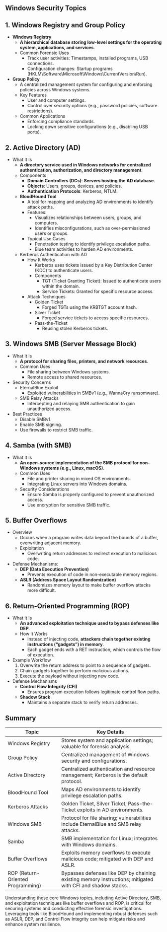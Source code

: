 ## Windows Security Topics
## 1. Windows Registry and Group Policy
  - **Windows Registry**
    - **A hierarchical database storing low-level settings for the operating system, applications, and services**.
    - Common Forensic Uses
      - Track user activities: Timestamps, installed programs, USB connections.
      - Configuration changes: Startup programs (HKLM\Software\Microsoft\Windows\CurrentVersion\Run).
  - **Group Policy**
    - A centralized management system for configuring and enforcing policies across Windows systems.
    - Key Features
      - User and computer settings.
      - Control over security options (e.g., password policies, software restrictions).
    - Common Applications
      - Enforcing compliance standards.
      - Locking down sensitive configurations (e.g., disabling USB ports).

## 2. Active Directory (AD)
  - What It Is
    - **A directory service used in Windows networks for centralized authentication, authorization, and directory management**.
    - Components
      - **Domain Controllers (DCs)**: **Servers hosting the AD database**.
      - **Objects**: Users, groups, devices, and policies.
      - **Authentication Protocols**: Kerberos, NTLM.
    - **BloodHound Tool**
      - A tool for mapping and analyzing AD environments to identify attack paths.
      - Features:
        - Visualizes relationships between users, groups, and computers.
        - Identifies misconfigurations, such as over-permissioned users or groups.
      - Typical Use Cases
        - Penetration testing to identify privilege escalation paths.
        - Blue team activities to harden AD environments.
    - Kerberos Authentication with AD
      - How It Works
        - Kerberos uses tickets issued by a Key Distribution Center (KDC) to authenticate users.
        - Components
          - TGT (Ticket Granting Ticket): Issued to authenticate users within the domain.
          - Service Tickets: Granted for specific resource access.
      - Attack Techniques
        - Golden Ticket
          - Forged TGTs using the KRBTGT account hash.
        - Silver Ticket
          - Forged service tickets to access specific resources.
        - Pass-the-Ticket
          - Reusing stolen Kerberos tickets.

## 3. Windows SMB (Server Message Block)
  - What It Is
    - **A protocol for sharing files, printers, and network resources**.
    - Common Uses
      - File sharing between Windows systems.
      - Remote access to shared resources.
  - Security Concerns
    - EternalBlue Exploit
      - Exploited vulnerabilities in SMBv1 (e.g., WannaCry ransomware).
    - SMB Relay Attacks
      - Intercepting and relaying SMB authentication to gain unauthorized access.
  - Best Practices
    - Disable SMBv1.
    - Enable SMB signing.
    - Use firewalls to restrict SMB traffic.

## 4. Samba (with SMB)
  - What It Is
    - **An open-source implementation of the SMB protocol for non-Windows systems (e.g., Linux, macOS)**.
    - Common Uses
      - File and printer sharing in mixed OS environments.
      - Integrating Linux servers into Windows domains.
    - Security Considerations
      - Ensure Samba is properly configured to prevent unauthorized access.
      - Use encryption for sensitive SMB traffic.

## 5. Buffer Overflows
  - Overview
    - Occurs when a program writes data beyond the bounds of a buffer, overwriting adjacent memory.
    - Exploitation
      - Overwriting return addresses to redirect execution to malicious code.
  - Defense Mechanisms:
    - **DEP (Data Execution Prevention)**
      - Prevents execution of code in non-executable memory regions.
    - **ASLR (Address Space Layout Randomization)**
      - Randomizes memory layout to make buffer overflow attacks more difficult.

## 6. Return-Oriented Programming (ROP)
  - What It Is
    - **An advanced exploitation technique used to bypass defenses like DEP**.
    - How It Works
      - Instead of injecting code, **attackers chain together existing instructions (“gadgets”) in memory**.
      - Each gadget ends with a RET instruction, which controls the flow of execution.
  - Example Workflow
    1. Overwrite the return address to point to a sequence of gadgets.
    2. Chain gadgets together to perform malicious actions.
    3. Execute the payload without injecting new code.
  - Defense Mechanisms
    - **Control Flow Integrity (CFI)**
      - Ensures program execution follows legitimate control flow paths.
    - **Shadow Stack**
      - Maintains a separate stack to verify return addresses.

## Summary

| Topic | Key Details |
| ----- | ----------- |
| Windows Registry | Stores system and application settings; valuable for forensic analysis. |
| Group Policy | Centralized management of Windows security and configurations. |
| Active Directory | Centralized authentication and resource management; Kerberos is the default protocol. |
| BloodHound Tool | Maps AD environments to identify privilege escalation paths. |
| Kerberos Attacks | Golden Ticket, Silver Ticket, Pass-the-Ticket exploits in AD environments. |
| Windows SMB | Protocol for file sharing; vulnerabilities include EternalBlue and SMB relay attacks. |
| Samba | SMB implementation for Linux; integrates with Windows domains. |
| Buffer Overflows | Exploits memory overflows to execute malicious code; mitigated with DEP and ASLR. |
| ROP (Return-Oriented Programming) | Bypasses defenses like DEP by chaining existing memory instructions; mitigated with CFI and shadow stacks. |

Understanding these core Windows topics, including Active Directory, SMB, and exploitation techniques like buffer overflows and ROP, is critical for securing systems and conducting effective forensic investigations. Leveraging tools like BloodHound and implementing robust defenses such as ASLR, DEP, and Control Flow Integrity can help mitigate risks and enhance system resilience.